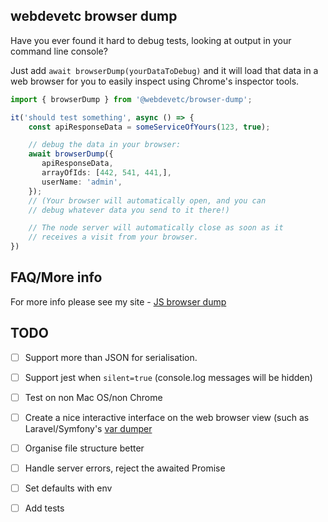 ## webdevetc browser dump

Have you ever found it hard to debug tests, looking at output in your command line console?

Just add `await browserDump(yourDataToDebug)` and it will load that data in a web browser for you to easily inspect using Chrome's inspector tools.

```ts
import { browserDump } from '@webdevetc/browser-dump';

it('should test something', async () => {
    const apiResponseData = someServiceOfYours(123, true);

    // debug the data in your browser:
    await browserDump({
       apiResponseData,
       arrayOfIds: [442, 541, 441,],
       userName: 'admin',
    });
    // (Your browser will automatically open, and you can
    // debug whatever data you send to it there!)

    // The node server will automatically close as soon as it 
    // receives a visit from your browser.
})
```

## FAQ/More info

For more info please see my site - [JS browser dump](https://webdevetc.com)


## TODO

 - [ ] Support more than JSON for serialisation.
 - [ ] Support jest when `silent=true` (console.log messages will be hidden)
 - [ ] Test on non Mac OS/non Chrome
 - [ ] Create a nice interactive interface on the web browser view (such as Laravel/Symfony's [var dumper](https://symfony.com/doc/current/components/var_dumper.html)
 - [ ] Organise file structure better
 - [ ] Handle server errors, reject the awaited Promise
 - [ ] Set defaults with env
 - [ ] Add tests
 


